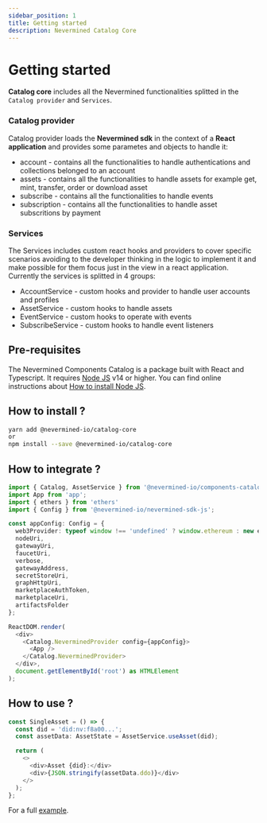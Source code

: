 ```yaml
---
sidebar_position: 1
title: Getting started
description: Nevermined Catalog Core
---
```


# Getting started

**Catalog core** includes all the Nevermined functionalities splitted in the `Catalog provider` and `Services`.

### Catalog provider

Catalog provider loads the **Nevermined sdk** in the context of a **React application** and provides some parametes
and objects to handle it:

* account - contains all the functionalities to handle authentications and collections belonged to an account
* assets - contains all the functionalities to handle assets for example get, mint, transfer, order or download asset
* subscribe - contains all the functionalities to handle events
* subscription - contains all the functionalities to handle asset subscritions by payment

### Services

The Services includes custom react hooks and providers to cover specific scenarios avoiding to the developer thinking in the logic to implement it and make possible for them focus just in the view in a react application. Currently the services is splitted in 4 groups:

* AccountService - custom hooks and provider to handle user accounts and profiles
* AssetService - custom hooks to handle assets
* EventService - custom hooks to operate with events
* SubscribeService - custom hooks to handle event listeners

## Pre-requisites

The Nevermined Components Catalog is a package built with React and Typescript.
It requires [Node JS](https://nodejs.org/) v14 or higher. You can find online instructions about [How to install Node JS](https://nodejs.dev/learn/how-to-install-nodejs).

## How to install ?

```bash
yarn add @nevermined-io/catalog-core
or
npm install --save @nevermined-io/catalog-core
```

## How to integrate ?

```typescript
import { Catalog, AssetService } from '@nevermined-io/components-catalog';
import App from 'app';
import { ethers } from 'ethers'
import { Config } from '@nevermined-io/nevermined-sdk-js';

const appConfig: Config = {
  web3Provider: typeof window !== 'undefined' ? window.ethereum : new ethers.providers.JsonRpcProvider(nodeUri),
  nodeUri,
  gatewayUri,
  faucetUri,
  verbose,
  gatewayAddress,
  secretStoreUri,
  graphHttpUri,
  marketplaceAuthToken,
  marketplaceUri,
  artifactsFolder
};

ReactDOM.render(
  <div>
    <Catalog.NeverminedProvider config={appConfig}>
      <App />
    </Catalog.NeverminedProvider>
  </div>,
  document.getElementById('root') as HTMLElement
);
```

## How to use ?

```typescript
const SingleAsset = () => {
  const did = 'did:nv:f8a00...';
  const assetData: AssetState = AssetService.useAsset(did);

  return (
    <>
      <div>Asset {did}:</div>
      <div>{JSON.stringify(assetData.ddo)}</div>
    </>
  );
};

```

For a full [example](https://github.com/nevermined-io/components-catalog/tree/main/example).

